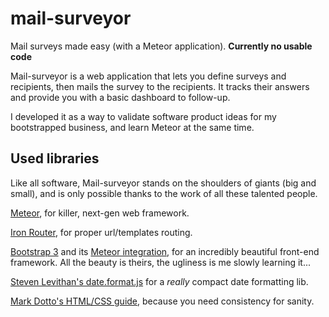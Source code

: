mail-surveyor
=============

Mail surveys made easy (with a Meteor application).
**Currently no usable code**


Mail-surveyor is a web application that lets you define surveys and recipients, then mails the survey to the recipients.
It tracks their answers and provide you with a basic dashboard to follow-up.

I developed it as a way to validate software product ideas for my bootstrapped business,
and learn Meteor at the same time.

Used libraries
--------------
Like all software, Mail-surveyor stands on the shoulders of giants (big and small), and is only possible thanks to the
work of all these talented people.

[Meteor](https://www.meteor.com/), for killer, next-gen web framework.

[Iron Router](https://github.com/EventedMind/iron-router), for proper url/templates routing.

[Bootstrap 3](http://getbootstrap.com/) and its [Meteor integration](https://github.com/mangasocial/meteor-bootstrap-3),
for an incredibly beautiful front-end framework.
All the beauty is theirs, the ugliness is me slowly learning it...

[Steven Levithan's date.format.js](http://blog.stevenlevithan.com/archives/date-time-format) for a _really_ compact
date formatting lib.

[Mark Dotto's HTML/CSS guide](http://mdo.github.io/code-guide/), because you need consistency for sanity.